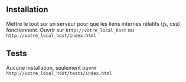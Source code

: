 ## Installation ##

Mettre le tout sur un serveur pour que les liens internes relatifs (js, css) fonctionnent.
Ouvrir sur `http://votre_local_host` ou `http://votre_local_host/index.html`

## Tests ##

Aucune installation, seulement ouvrir `http://votre_local_host/tests/index.html`

